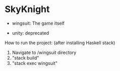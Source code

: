 SkyKnight
=========

* wingsuit: The game itself

* unity: deprecated

How to run the project: (after installing Haskell stack)
1. Navigate to /wingsuit directory
2. "stack build"
3. "stack exec wingsuit"
